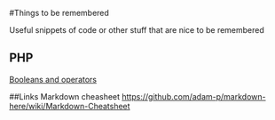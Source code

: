 #Things to be remembered

Useful snippets of code or other stuff that are nice to be remembered

## PHP
[Booleans and operators](php/booleans-and-operators.md)

##Links 
Markdown cheasheet https://github.com/adam-p/markdown-here/wiki/Markdown-Cheatsheet
